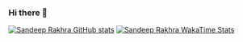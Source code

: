 ### Hi there 👋

<!--
**sandeeprakhrablockone/sandeeprakhrablockone** is a ✨ _special_ ✨ repository because its `README.md` (this file) appears on your GitHub profile.

Here are some ideas to get you started:

- 🔭 I’m currently working on ...
- 🌱 I’m currently learning ...
- 👯 I’m looking to collaborate on ...
- 🤔 I’m looking for help with ...
- 💬 Ask me about ...
- 📫 How to reach me: ...
- 😄 Pronouns: ...
- ⚡ Fun fact: ...
-->
[![Sandeep Rakhra GitHub stats](https://github-readme-stats.vercel.app/api?username=sandeeprakhrablockone)](https://github.com/sandeeprakhrablockone/github-readme-stats)
[![Sandeep Rakhra WakaTime Stats](https://github-readme-stats.vercel.app/api/wakatime?username=sandeeprakhrablockone)](https://github.com/sandeeprakhrablockone/github-readme-stats)
